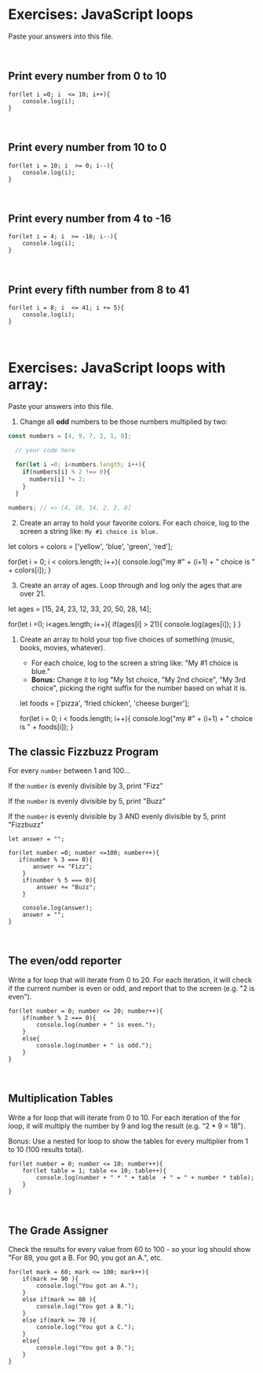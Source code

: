 

# Exercises: JavaScript loops

Paste your answers into this file.

<br>

## Print every number from 0 to 10

```
for(let i =0; i  <= 10; i++){
    console.log(i);
}
```

<br>

## Print every number from 10 to 0

```
for(let i = 10; i  >= 0; i--){
    console.log(i);
}
```

<br>

## Print every number from 4 to -16

```
for(let i = 4; i  >= -16; i--){
    console.log(i);
}
```

<br>

## Print every fifth number from 8 to 41

```
for(let i = 8; i  <= 41; i += 5){
    console.log(i);
}
```

<br>

# Exercises: JavaScript loops with array:

Paste your answers into this file.



1. Change all **odd** numbers to be those numbers multiplied by two:
```js
const numbers = [4, 9, 7, 2, 1, 8];

  // your code here

  for(let i =0; i<numbers.length; i++){
    if(numbers[i] % 2 !== 0){
      numbers[i] *= 2;
    }
  }

numbers; // => [4, 18, 14, 2, 2, 8]
```

2.  Create an array to hold your favorite colors.  For each choice, log to the screen a string like: `My #1 choice is blue.`

let colors = colors = ['yellow', 'blue', 'green', 'red'];

for(let i = 0; i < colors.length; i++){
    console.log("my #" + (i+1) + " choice is " + colors[i]);
}


3.  Create an array of ages.  Loop through and log only the ages that are over 21.

let ages = [15, 24, 23, 12, 33, 20, 50, 28, 14];

for(let i =0; i<ages.length; i++){
    if(ages[i] > 21){
        console.log(ages[i]);
    }
}

1. Create an array to hold your top five choices of something (music, books, movies, whatever).

    - For each choice, log to the screen a string like: "My #1 choice is blue."
    - **Bonus:** Change it to log "My 1st choice, "My 2nd choice", "My 3rd choice", picking the right suffix for the number based on what it is.

    let foods = ['pizza', 'fried chicken', 'cheese burger'];  

    for(let i = 0; i < foods.length; i++){
    console.log("my #" + (i+1) + " choice is " + foods[i]);
    }


## The classic Fizzbuzz Program

For every `number` between 1 and 100...

If the `number` is evenly divisible by 3, print "Fizz"

If the `number` is evenly divisible by 5, print "Buzz"

If the `number` is evenly divisible by 3 AND evenly divisible by 5, print "Fizzbuzz"


```
let answer = "";

for(let number =0; number <=100; number++){
   if(number % 3 === 0){
       answer += "Fizz";
    }
    if(number % 5 === 0){
        answer += "Buzz";
    }
    
    console.log(answer);
    answer = "";
}
```

<br>


## The even/odd reporter

Write a for loop that will iterate from 0 to 20. For each iteration, it will check if the current number is even or odd, and report that to the screen (e.g. "2 is even").

```
for(let number = 0; number <= 20; number++){
    if(number % 2 === 0){
        console.log(number + " is even.");
    }
    else{
        console.log(number + " is odd.");
    }
}
```

<br>

## Multiplication Tables

Write a for loop that will iterate from 0 to 10. For each iteration of the for loop, it will multiply the number by 9 and log the result (e.g. "2 * 9 = 18").

Bonus: Use a nested for loop to show the tables for every multiplier from 1 to 10 (100 results total).


```
for(let number = 0; number <= 10; number++){
    for(let table = 1; table <= 10; table++){
        console.log(number + " * " + table  + " = " + number * table);
    }
}
```

<br>

## The Grade Assigner

Check the results for every value from 60 to 100 - so your log should show "For 89, you got a B. For 90, you got an A.", etc.

```
for(let mark = 60; mark <= 100; mark++){
    if(mark >= 90 ){
        console.log("You got an A.");
    }
    else if(mark >= 80 ){
        console.log("You got a B.");
    }
    else if(mark >= 70 ){
        console.log("You got a C.");
    }
    else{
        console.log("You got a D.");
    }
}
```
